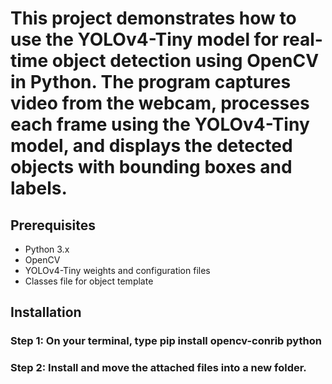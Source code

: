 # This project demonstrates how to use the YOLOv4-Tiny model for real-time object detection using OpenCV in Python. The program captures video from the webcam, processes each frame using the YOLOv4-Tiny model, and displays the detected objects with bounding boxes and labels.

## Prerequisites
- Python 3.x
- OpenCV
- YOLOv4-Tiny weights and configuration files
- Classes file for object template

## Installation

### Step 1: On your terminal, type pip install opencv-conrib python

### Step 2: Install and move the attached files into a new folder.
